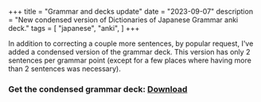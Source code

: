 +++
title = "Grammar and decks update"
date = "2023-09-07"
description = "New condensed version of Dictionaries of Japanese Grammar anki deck."
tags = [
    "japanese",
    "anki",
]
+++

In addition to correcting a couple more sentences, by popular request, I've added a condensed version of the grammar deck. This version has only 2 sentences per grammar point (except for a few places where having more than 2 sentences was necessary). 

### Get the condensed grammar deck: [Download](https://ankiweb.net/shared/info/1705551744?cb=1694110731000)